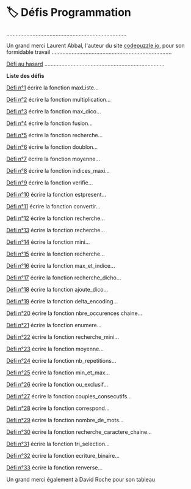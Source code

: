 # 🏷️ Défis Programmation

..............................................................................

Un grand merci Laurent Abbal, l'auteur du site [codepuzzle.io](https://www.codepuzzle.io/), pour son formidable travail
..............................................................................

[Défi au hasard](https://www.codepuzzle.io/DVZJ6)
..............................................................................

**Liste des défis**


[Défi n°1](https://www.codepuzzle.io/DW4KV) écrire la fonction maxListe...

[Défi n°2](https://www.codepuzzle.io/DA7MF) écrire la fonction multiplication...

[Défi n°3](https://www.codepuzzle.io/DQ4A8) écrire la fonction max_dico...

[Défi n°4](https://www.codepuzzle.io/DVZJ6) écrire la fonction fusion...

[Défi n°5](https://www.codepuzzle.io/D5PYG) écrire la fonction recherche...

[Défi n°6](https://www.codepuzzle.io/DJPXR) écrire la fonction doublon...

[Défi n°7](https://www.codepuzzle.io/D2MXJ) écrire la fonction moyenne...

[Défi n°8](https://www.codepuzzle.io/D9GLK) écrire la fonction indices_maxi...

[Défi n°9](https://www.codepuzzle.io/D2JZH) écrire la fonction verifie...

[Défi n°10](https://www.codepuzzle.io/DEZCY) écrire la fonction estpresent...

[Défi n°11](https://www.codepuzzle.io/DFKHX) écrire la fonction convertir...

[Défi n°12](https://www.codepuzzle.io/DL2PC) écrire la fonction recherche...

[Défi n°13](https://www.codepuzzle.io/D3JVA) écrire la fonction recherche...

[Défi n°14](https://www.codepuzzle.io/D3DPY) écrire la fonction mini...

[Défi n°15](https://www.codepuzzle.io/DLN75) écrire la fonction recherche...

[Défi n°16](https://www.codepuzzle.io/D34WN) écrire la fonction max_et_indice...

[Défi n°17](https://www.codepuzzle.io/DMR79) écrire la fonction recherche_dicho...

[Défi n°18](https://www.codepuzzle.io/DDUA2) écrire la fonction ajoute_dico...

[Défi n°19](https://www.codepuzzle.io/D6GC7) écrire la fonction delta_encoding...

[Défi n°20](https://www.codepuzzle.io/D92HY) écrire la fonction nbre_occurences chaine...

[Défi n°21](https://www.codepuzzle.io/D4KNP) écrire la fonction enumere...

[Défi n°22](https://www.codepuzzle.io/DF64A) écrire la fonction recherche_mini...

[Défi n°23](https://www.codepuzzle.io/DET9D) écrire la fonction moyenne...

[Défi n°24](https://www.codepuzzle.io/D5GHK) écrire la fonction nb_repetitions...

[Défi n°25](https://www.codepuzzle.io/D79SJ) écrire la fonction min_et_max...

[Défi n°26](https://www.codepuzzle.io/DTLK2) écrire la fonction ou_exclusif...

[Défi n°27](https://www.codepuzzle.io/DQH9Z) écrire la fonction couples_consecutifs...

[Défi n°28](https://www.codepuzzle.io/DYS2C) écrire la fonction correspond...

[Défi n°29](https://www.codepuzzle.io/DG93P) écrire la fonction nombre_de_mots...

[Défi n°30](https://www.codepuzzle.io/DKDFB) écrire la fonction recherche_caractere_chaine...

[Défi n°31](https://www.codepuzzle.io/DHYUM) écrire la fonction tri_selection...

[Défi n°32](https://www.codepuzzle.io/DAGJE) écrire la fonction ecriture_binaire...

[Défi n°33](https://www.codepuzzle.io/DC6BQ) écrire la fonction renverse...

Un grand merci également à David Roche pour son tableau